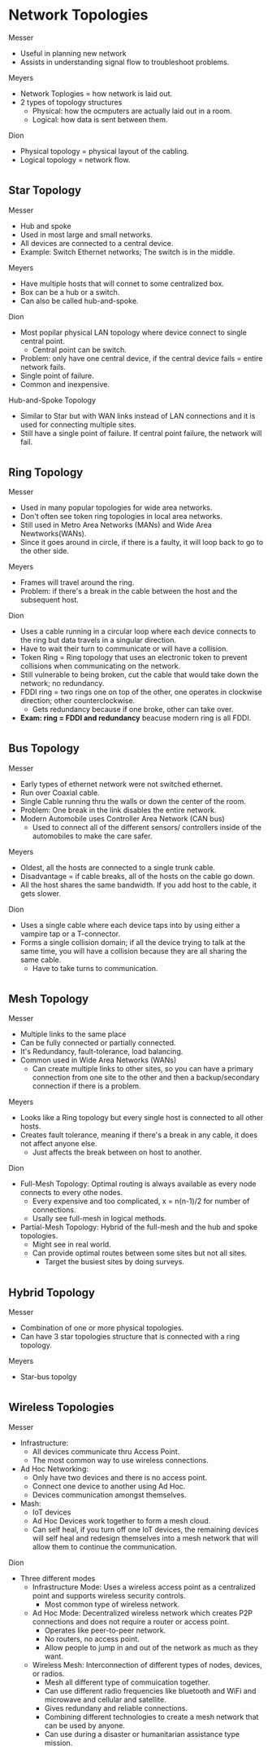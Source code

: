 # Network Topologies

Messer
- Useful in planning new network
- Assists in understanding signal flow to troubleshoot problems.

Meyers
- Network Toplogies = how network is laid out.
- 2 types of topology structures
  - Physical: how the ocmputers are actually laid out in a room.
  - Logical: how data is sent between them.

Dion
- Physical topology = physical layout of the cabling.
- Logical topology = network flow.


#

## Star Topology

Messer
- Hub and spoke
- Used in most large and small networks.
- All devices are connected to a central device.
- Example: Switch Ethernet networks; The switch is in the middle.

Meyers
- Have multiple hosts that will connet to some centralized box.
- Box can be a hub or a switch.
- Can also be called hub-and-spoke.

Dion
- Most popilar physical LAN topology where device connect to single central point.
  - Central point can be switch.
- Problem: only have one central device, if the central device fails = entire network fails.
- Single point of failure.
- Common and inexpensive.

Hub-and-Spoke Topology
- Similar to Star but with WAN links instead of LAN connections and it is used for connecting multiple sites.
- Still have a single point of failure. If central point failure, the network will fail.

#

## Ring Topology

Messer
- Used in many popular topologies for wide area networks.
- Don't often see token ring topologies in local area networks.
- Still used in Metro Area Networks (MANs) and Wide Area Newtworks(WANs).
- Since it goes around in circle, if there is a faulty, it will loop back to go to the other side.

Meyers
- Frames will travel around the ring.
- Problem: if there's a break in the cable between the host and the subsequent host.

Dion
- Uses a cable running in a circular loop where each device connects to the ring but data travels in a singular direction.
- Have to wait their turn to communicate or will have a collision.
- Token Ring = Ring topology that uses an electronic token to prevent collisions when communicating on the network.
- Still vulnerable to being broken, cut the cable that would take down the network; no redundancy.
- FDDI ring = two rings one on top of the other, one operates in clockwise direction; other counterclockwise.
  - Gets redundancy because if one broke, other can take over.
- **Exam: ring = FDDI and redundancy** beacuse modern ring is all FDDI.


#

## Bus Topology

Messer 
- Early types of ethernet network were not switched ethernet.
- Run over Coaxial cable.
- Single Cable running thru the walls or down the center of the room.
- Problem: One break in the link disables the entire network.
- Modern Automobile uses Controller Area Network (CAN bus)
  - Used to connect all of the different sensors/ controllers inside of the automobiles to make the care safer.

Meyers
- Oldest, all the hosts are connected to a single trunk cable.
- Disadvantage = if cable breaks, all of the hosts on the cable go down.
- All the host shares the same bandwidth. If you add host to the cable, it gets slower.

Dion
- Uses a single cable where each device taps into by using either a vampire tap or a T-connector.
- Forms a single collision domain; if all the device trying to talk at the same time, you will have a collision because they are all sharing the same cable.
  - Have to take turns to communication.
 
#

## Mesh Topology

Messer
- Multiple links to the same place
- Can be fully connected or partially connected.
- It's Redundancy, fault-tolerance, load balancing.
- Common used in Wide Area Networks (WANs)
  - Can create multiple links to other sites, so you can have a primary connection from one site to the other and then a backup/secondary connection if there is a problem.

Meyers
- Looks like a Ring topology but every single host is connected to all other hosts.
- Creates fault tolerance, meaning if there's a break in any cable, it does not affect anyone else.
  - Just affects the break between on host to another.

Dion
- Full-Mesh Topology: Optimal routing is always available as every node connects to every othe nodes.
  - Every expensive and too complicated, x = n(n-1)/2 for number of connections.
  - Usally see full-mesh in logical methods.
- Partial-Mesh Topology: Hybrid of the full-mesh and the hub and spoke topologies.
  - Might see in real world.
  - Can provide optimal routes between some sites but not all sites.
    - Target the busiest sites by doing surveys.

#

## Hybrid Topology

Messer 
- Combination of one or more physical topologies.
- Can have 3 star topologies structure that is connected with a ring topology.

Meyers
- Star-bus topolgy

#

## Wireless Topologies 

Messer
- Infrastructure:
  - All devices communicate thru Access Point.
  - The most common way to use wireless connections.
- Ad Hoc Networking:
  - Only have two devices and there is no access point.
  - Connect one device to another using Ad Hoc.
  - Devices communication amongst themselves.
- Mash:
  - IoT devices
  - Ad Hoc Devices work together to form a mesh cloud.
  - Can self heal, if you turn off one IoT devices, the remaining devices will self heal and redesign themselves into a mesh network that will allow them to continue the communication.


Dion
- Three different modes
  - Infrastructure Mode: Uses a wireless access point as a centralized point and supports wireless security controls.
    - Most common type of wireless network.
  - Ad Hoc Mode: Decentralized wireless network which creates P2P connections and does not require a router or access point.
    - Operates like peer-to-peer network.
    - No routers, no access point.
    - Allow people to jump in and out of the network as much as they want.
  - Wireless Mesh: Interconnection of different types of nodes, devices, or radios.
    - Mesh all different type of commuication together.
    - Can use different radio frequencies like bluetooth and WiFi and microwave and cellular and satellite.
    - Gives redundany and reliable connections.
    - Combining different technologies to create a mesh network that can be used by anyone.
    - Can use during a disaster or humanitarian assistance type mission.

